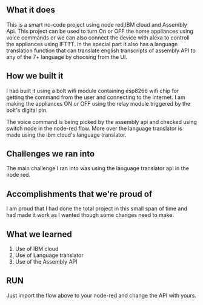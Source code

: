 
## What it does
This is a smart no-code project using node red,IBM cloud and Assembly Api. This project can be used to turn On or OFF the home appliances using voice commands or we can also connect the device with alexa to controll the appliances using IFTTT.
In the special part it also has a language translation function that can translate english transcripts of assembly API to any of the 7+ language by choosing from the UI.

## How we built it
I had built it using a bolt wifi module containing esp8266 wifi chip for getting the command from the user and connecting to the internet. I am making the appliances ON or OFF using the relay module triggered by the bolt's digital pin.

The voice command is being picked by the assembly api and checked using switch node in the node-red flow. 
More over the language translator is made using the ibm cloud's language translator. 

## Challenges we ran into
The main challenge I ran into was using the language translator api in the node red.

## Accomplishments that we're proud of
I am proud that I had done the total project in this small span of time and had made it work as I wanted though some changes need to make.

## What we learned
1. Use of IBM cloud
2. Use of Language translator
3. Use of the Assembly API
## RUN
Just import the flow above to your node-red and change the API with yours.
